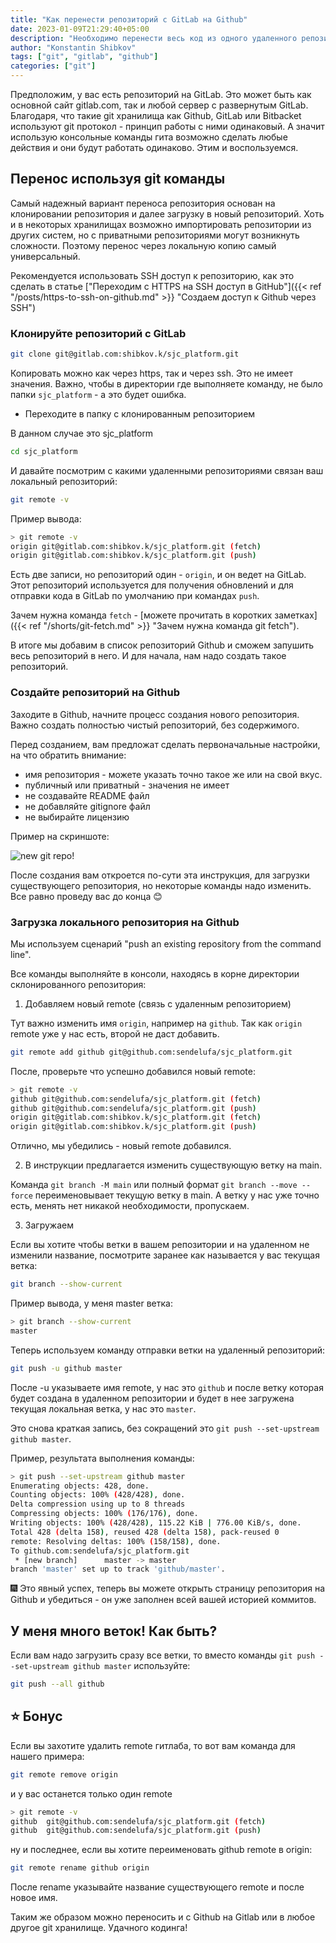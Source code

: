 ```yaml
---
title: "Как перенести репозиторий с GitLab на Github"
date: 2023-01-09T21:29:40+05:00
description: "Необходимо перенести весь код из одного удаленного репозитория в другой и сохранить всю историю? Это сделать несложно, всего достаточно несколько git команд"
author: "Konstantin Shibkov"
tags: ["git", "gitlab", "github"]
categories: ["git"]
---
```


Предположим, у вас есть репозиторий на GitLab. Это может быть как основной сайт gitlab.com, так и любой
сервер с развернутым GitLab. Благодаря, что такие git хранилища как Github, GitLab или Bitbacket
используют git протокол - принцип работы с ними одинаковый. А значит использую консольные команды гита
возможно сделать любые действия и они будут работать одинаково. Этим и воспользуемся.

## Перенос используя git команды

Самый надежный вариант переноса репозитория основан на клонировании репозитория и далее загрузку в
новый репозиторий. Хоть и в некоторых хранилищах возможно импортировать репозитории из других систем,
но с приватными репозиториями могут возникнуть сложности. Поэтому перенос через локальную копию
самый универсальный.

Рекомендуется использовать SSH доступ к репозиторию, как это сделать в статье 
["Переходим с HTTPS на SSH доступ в GitHub"]({{< ref "/posts/https-to-ssh-on-github.md" >}} "Создаем доступ к Github через SSH")

### Клонируйте репозиторий с GitLab

```bash
git clone git@gitlab.com:shibkov.k/sjc_platform.git
```

Копировать можно как через https, так и через ssh. Это не имеет значения. Важно, чтобы в
директории где выполняете команду, не было папки `sjc_platform` - а это будет ошибка.

- Переходите в папку с клонированным репозиторием

В данном случае это sjc_platform

```bash
cd sjc_platform
```

И давайте посмотрим с какими удаленными репозиториями связан ваш локальный репозиторий:

```bash
git remote -v
```

Пример вывода:

```bash
> git remote -v
origin git@gitlab.com:shibkov.k/sjc_platform.git (fetch)
origin git@gitlab.com:shibkov.k/sjc_platform.git (push)
```

Есть две записи, но репозиторий один - `origin`, и он ведет на GitLab. Этот репозиторий используется
для получения обновлений и для отправки кода в GitLab по умолчанию при командах `push`.

Зачем нужна команда `fetch` -
[можете прочитать в коротких заметках]({{< ref "/shorts/git-fetch.md" >}} "Зачем нужна команда git fetch").

В итоге мы добавим в список репозиторий Github и сможем запушить весь репозиторий в него.
И для начала, нам надо создать такое репозиторий.

### Создайте репозиторий на Github

Заходите в Github, начните процесс создания нового репозитория. Важно создать
полностью чистый репозиторий, без содержимого.

Перед созданием, вам предложат сделать первоначальные настройки, на что обратить внимание:

- имя репозитория - можете указать точно такое же или на свой вкус.
- публичный или приватный - значения не имеет
- не создавайте README файл
- не добавляйте gitignore файл
- не выбирайте лицензию

Пример на скриншоте:

![new git repo!](new-git-repo.webp)

После создания вам откроется по-сути эта инструкция, для загрузки существующего репозитория,
но некоторые команды надо изменить. Все равно проведу вас до конца 😊

### Загрузка локального репозитория на Github

Мы используем сценарий "push an existing repository from the command line".

Все команды выполняйте в консоли, находясь в корне директории склонированного репозитория:

1. Добавляем новый remote (связь с удаленным репозиторием)

Тут важно изменить имя `origin`, например на `github`. Так как `origin` remote уже у нас есть, второй
не даст добавить.

```bash
git remote add github git@github.com:sendelufa/sjc_platform.git
```

После, проверьте что успешно добавился новый remote:

```bash
> git remote -v
github git@github.com:sendelufa/sjc_platform.git (fetch)
github git@github.com:sendelufa/sjc_platform.git (push)
origin git@gitlab.com:shibkov.k/sjc_platform.git (fetch)
origin git@gitlab.com:shibkov.k/sjc_platform.git (push)
```

Отлично, мы убедились - новый remote добавился.

2. В инструкции предлагается изменить существующую ветку на main.

Команда `git branch -M main` или полный формат `git branch --move --force`
переименовывает текущую ветку в main. А ветку у нас уже точно есть, менять
нет никакой необходимости, пропускаем.

3. Загружаем

Если вы хотите чтобы ветки в вашем репозитории и на удаленном не изменили название,
посмотрите заранее как называется у вас текущая ветка:

```bash
git branch --show-current
```

Пример вывода, у меня master ветка:

```bash
> git branch --show-current
master
```

Теперь используем команду отправки ветки на удаленный репозиторий:

```bash
git push -u github master
```

После -u указываете имя remote, у нас это `github` и после ветку которая будет
создана в удаленном репозитории и будет в нее загружена текущая локальная ветка,
у нас это `master`.

Это снова краткая запись, без сокращений это `git push --set-upstream github master`.

Пример, результата выполнения команды:

```bash
> git push --set-upstream github master
Enumerating objects: 428, done.
Counting objects: 100% (428/428), done.
Delta compression using up to 8 threads
Compressing objects: 100% (176/176), done.
Writing objects: 100% (428/428), 115.22 KiB | 776.00 KiB/s, done.
Total 428 (delta 158), reused 428 (delta 158), pack-reused 0
remote: Resolving deltas: 100% (158/158), done.
To github.com:sendelufa/sjc_platform.git
 * [new branch]      master -> master
branch 'master' set up to track 'github/master'.
```

🎆 Это явный успех, теперь вы можете открыть страницу репозитория на Github и убедиться -
он уже заполнен всей вашей историей коммитов.

## У меня много веток! Как быть?

Если вам надо загрузить сразу все ветки, то вместо команды `git push --set-upstream github master`
используйте:

```bash
git push --all github
```

## ⭐ Бонус

Если вы захотите удалить
remote гитлаба, то вот вам команда для нашего примера:

```bash
git remote remove origin
```

и у вас останется только один remote

```bash
> git remote -v
github	git@github.com:sendelufa/sjc_platform.git (fetch)
github	git@github.com:sendelufa/sjc_platform.git (push)
```

ну и последнее, если вы хотите переименовать github remote в origin:

```bash
git remote rename github origin
```

После rename указывайте название существующего remote и после новое имя.

Таким же образом можно переносить и с Github на Gitlab или в любое другое
git хранилище. Удачного кодинга!

